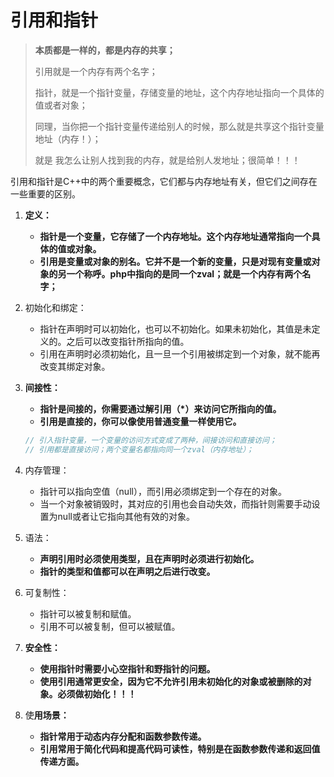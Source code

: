 #  引用和指针

>**本质都是一样的，都是内存的共享；**
>
>引用就是一个内存有两个名字；
>
>指针，就是一个指针变量，存储变量的地址，这个内存地址指向一个具体的值或者对象；
>
>同理，当你把一个指针变量传递给别人的时候，那么就是共享这个指针变量地址（内存！）；
>
>就是 我怎么让别人找到我的内存，就是给别人发地址；很简单！！！



引用和指针是C++中的两个重要概念，它们都与内存地址有关，但它们之间存在一些重要的区别。

1. **定义：**

   - **指针是一个变量，它存储了一个内存地址。这个内存地址通常指向一个具体的值或对象。**
   - **引用是变量或对象的别名。它并不是一个新的变量，只是对现有变量或对象的另一个称呼。php中指向的是同一个zval；就是一个内存有两个名字；**

2. 初始化和绑定：

   - 指针在声明时可以初始化，也可以不初始化。如果未初始化，其值是未定义的。之后可以改变指针所指向的值。
   - 引用在声明时必须初始化，且一旦一个引用被绑定到一个对象，就不能再改变其绑定对象。

3. **间接性：**

   - **指针是间接的，你需要通过解引用（*）来访问它所指向的值。**
   - **引用是直接的，你可以像使用普通变量一样使用它。**

   `````c
   // 引入指针变量，一个变量的访问方式变成了两种，间接访问和直接访问；
   // 引用都是直接访问；两个变量名都指向同一个zval（内存地址）；
   `````

   

4. 内存管理：

   - 指针可以指向空值（null），而引用必须绑定到一个存在的对象。
   - 当一个对象被销毁时，其对应的引用也会自动失效，而指针则需要手动设置为null或者让它指向其他有效的对象。

5. 语法：

   - **声明引用时必须使用类型，且在声明时必须进行初始化。**
   - **指针的类型和值都可以在声明之后进行改变。**

6. 可复制性：

   - 指针可以被复制和赋值。
   - 引用不可以被复制，但可以被赋值。

7. **安全性：**

   - **使用指针时需要小心空指针和野指针的问题。**
   - **使用引用通常更安全，因为它不允许引用未初始化的对象或被删除的对象。必须做初始化！！！**

8. 使**用场景：**

   - **指针常用于动态内存分配和函数参数传递。**
   - **引用常用于简化代码和提高代码可读性，特别是在函数参数传递和返回值传递方面。**